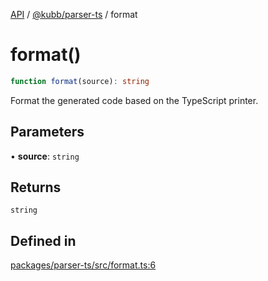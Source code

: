 [API](../../../packages.md) / [@kubb/parser-ts](../index.md) / format

# format()

```ts
function format(source): string
```

Format the generated code based on the TypeScript printer.

## Parameters

• **source**: `string`

## Returns

`string`

## Defined in

[packages/parser-ts/src/format.ts:6](https://github.com/kubb-project/kubb/blob/41d5fcbd23d143293d72542efcb650e62fa3a210/packages/parser-ts/src/format.ts#L6)
